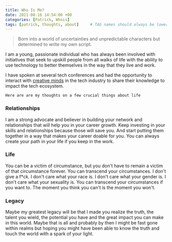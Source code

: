 ```yaml
---
title: Who Is Me?
date: 2021-08-16 14:54:00 +00
categories: [Patrick, Whois]
tags: [patrick, thoughts, about]     # TAG names should always be lowercase
---
```


> Born into a world of uncertainties and
> unpredictable characters but determined
> to write my own script.

I am a young, passionate individual who has always been involved with initiatives that seek to upskill people from all walks of life with the ability to use technology to better themselves in the way that they live and work.

I have spoken at several tech conferences and had the opportunity to interact with [creative minds](https://youtube.com/channel/UCsAjtT-RYQRtMngsTGLxS2Q) in the tech industry to share their knowledge to impact the tech ecosystem.

    Here are are my thoughts on a few crucial things about life 

### Relationships

I am a strong advocate and believer in building your network and relationships that will help you in your career growth.
Keep investing in your skills and relationships because those will save you. And start putting them together in a way that makes your career doable for you. You can always create your path in your life if you keep in the work.

### Life

You can be a victim of circumstance, but you don't have to remain a victim of that circumstance forever. You can transcend your circumstances. I don't give a f*ck. I don't care what your race is. I don't care what your gender is. I don't care what your sexuality is. You can transcend your circumstances if you want to. The moment you think you can't is the moment you won't.

### Legacy

Maybe my greatest legacy will be that I made you realize the truth, the talent you wield, the potential you have and the great impact you can make in this world. Maybe that is all and probably by then I might be fast gone within realms but hoping you might have been able to know the truth and touch the world with a spark of your light.
